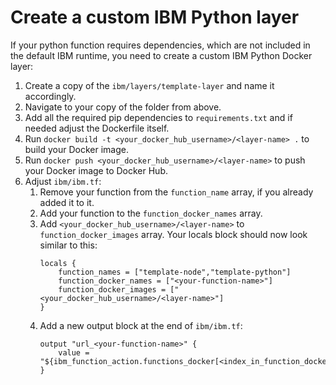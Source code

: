 # Create a custom IBM Python layer
If your python function requires dependencies, which are not included in the default IBM runtime, you need to create a custom IBM Python Docker layer:
1. Create a copy of the `ibm/layers/template-layer` and name it accordingly.
2. Navigate to your copy of the folder from above.
3. Add all the required pip dependencies to `requirements.txt` and if needed adjust the Dockerfile itself.
4. Run `docker build -t <your_docker_hub_username>/<layer-name> .` to build your Docker image.
5. Run `docker push <your_docker_hub_username>/<layer-name>` to push your Docker image to Docker Hub.
6. Adjust `ibm/ibm.tf`:
    1. Remove your function from the `function_name` array, if you already added it to it.
    2. Add your function to the `function_docker_names` array.
    3. Add `<your_docker_hub_username>/<layer-name>` to `function_docker_images` array. Your locals block should now look similar to this:
        ```
        locals {
            function_names = ["template-node","template-python"]
            function_docker_names = ["<your-function-name>"]
            function_docker_images = ["<your_docker_hub_username>/<layer-name>"]
        }
        ```
    4. Add a new output block at the end of `ibm/ibm.tf`:
        ```
        output "url_<your-function-name>" {
            value = "${ibm_function_action.functions_docker[<index_in_function_docker_names_array>].target_endpoint_url}.json"
        }
        ```